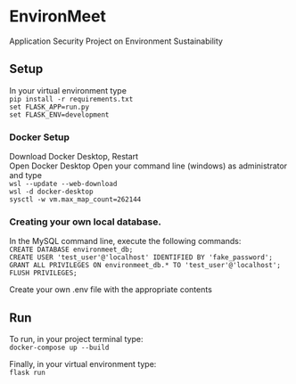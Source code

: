 # EnvironMeet
Application Security Project on Environment Sustainability

## Setup
In your virtual environment type     
`pip install -r requirements.txt`                
`set FLASK_APP=run.py`                              
`set FLASK_ENV=development`                        

### Docker Setup                       
Download Docker Desktop, Restart                               
Open Docker Desktop
Open your command line (windows) as administrator and type                      
`wsl --update --web-download`                                            
`wsl -d docker-desktop`                  
`sysctl -w vm.max_map_count=262144`             

### Creating your own local database.    
In the MySQL command line, execute the following commands:                 
`CREATE DATABASE environmeet_db;`     
`CREATE USER 'test_user'@'localhost' IDENTIFIED BY 'fake_password';`         
`GRANT ALL PRIVILEGES ON environmeet_db.* TO 'test_user'@'localhost';
FLUSH PRIVILEGES;`

Create your own .env file with the appropriate contents

## Run
To run, in your project terminal type:                 
`docker-compose up --build`                   
                        
Finally, in your virtual environment type:                                     
`flask run`
